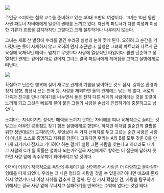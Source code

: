 ![](https://i.imgur.com/WLMxxQh.jpeg)


주인공 소피아는 철학 교수를 준비하고 있는 40대 초반의 여성이다. 그녀는 10년 동안 사귄 파트너 자비에에게 일종의 권태를 느끼고 있다. 자신의 파트너가 다른 여성과 이상한 기류가 흐름을 감지하지만 그렇다고 크게 질투하거나 나무라지 않는다.

그녀는 새로 산 별장에 수리를 맡긴 수리공 실뱅과 눈이 맞게 된다. 오히려 그 순간을 기다렸다는 듯이 자제하지 않고 오히려 먼저 추근댄다. 실뱅은 그녀의 파트너와 다르게 근육질에 육체적인 매력도 넘치고 무엇보다 사랑에 열정적인 타입이다. 훨씬 단순하고 정열적인 관계는 깊어질 대로 깊어져 그녀는 결국 파트너에게 헤어짐을 고하고 실뱅에게로 떠난다.

![](https://i.imgur.com/sCZBwqT.jpeg)


확실하고 단순한 행복에 젖어 새로운 관계의 기쁨을 맞이하는 것도 잠시. 살아온 환경과 정치 성향, 평상시 쓰는 언어 등. 사랑을 제외하면 둘의 관계에는 남는 게 없다. 서로의 가족과 친구를 만나 이야기를 나누면서 둘은 전혀 다른 세계의 사람이라는 것을 또렷이 느끼게 되고 그것은 빠르게 불이 붙은 그들의 사랑을 손쉽게 진압하기에 충분하고도 남았다.

소피아는 지적이지만 성적인 매력을 느끼지 못하는 자비에를 떠나 육체적으로 끌리는 것 말고는 아무런 공통점도 찾기 힘든 실뱅에게로 향한다. 하지만 이처럼 일순간의 결핍을 위한 정반대로의 도피라던가, 무엇보다 두 가지 선택지를 두고 고르는 순간 사랑은 사랑이 아님을 스스로 증명하고 자취를 감춘다. 그렇다면 우리는 A와 B를 모두 갖춘 C를 만나게 되기까지 잠자코 기다려야 하는 걸까? 설령 그런 사람을 찾는다고 하더라도 내가 그 사람의 C가 될 확률은 얼마나 되는가? 결국 자신에게로 향하는 이 질문에 답하지 못하면 사랑 앞에 속수무책이 되어버리고 말 것이다.

인간이 더욱더 적극적으로 욕망의 주체이기를 선언하면서 사랑은 더 다양하고 불확실한 형태를 띠게 되었다. 우리는 더 나은 형태의 사랑을 찾을 수 있을까? 아니면 애초에 존재하지 않았거나 더 이상 자취를 감추게 된 걸까. 단 한 가지 확실한 건, 사랑을 탐구하기 위해서는 결국 사랑 앞에 무너지고 실패하기를 반복하는 수밖에 없다는 것일 테다.

